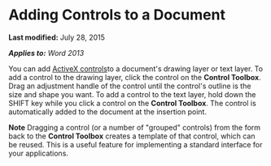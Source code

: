 
# Adding Controls to a Document

 **Last modified:** July 28, 2015

 _**Applies to:** Word 2013_

You can add  [ActiveX controls](http://msdn.microsoft.com/library/befa20c2-c4e7-1a53-7740-248885691710%28Office.15%29.aspx)to a document's drawing layer or text layer. To add a control to the drawing layer, click the control on the  **Control Toolbox**. Drag an adjustment handle of the control until the control's outline is the size and shape you want. To add a control to the text layer, hold down the SHIFT key while you click a control on the  **Control Toolbox**. The control is automatically added to the document at the insertion point.


 **Note**  Dragging a control (or a number of "grouped" controls) from the form back to the  **Control Toolbox** creates a template of that control, which can be reused. This is a useful feature for implementing a standard interface for your applications.

